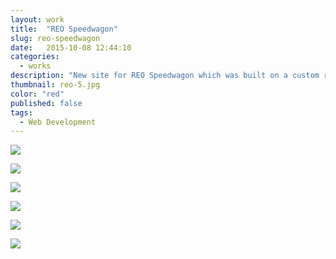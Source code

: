 ```yaml
---
layout: work
title:  "REO Speedwagon"
slug: reo-speedwagon
date:   2015-10-08 12:44:10
categories:
  - works
description: "New site for REO Speedwagon which was built on a custom responsive Wordpress theme. Tools used to complete this project included scss, bootstrap, and jQuery."
thumbnail: reo-5.jpg
color: "red"
published: false
tags:
  - Web Development
---
```


![](/img/work/reo-speedwagon/reo-5.jpg)

![](/img/work/reo-speedwagon/reo-1.jpg)

![](/img/work/reo-speedwagon/reo-2.jpg)

![](/img/work/reo-speedwagon/reo-6.jpg)

![](/img/work/reo-speedwagon/reo-3.jpg)

![](/img/work/reo-speedwagon/reo-4.jpg)
